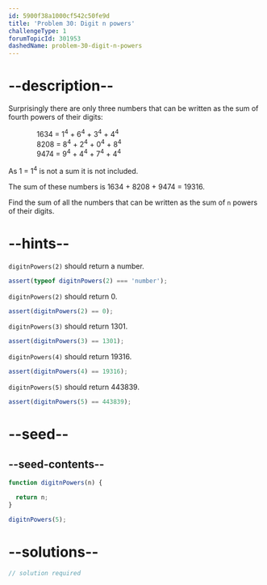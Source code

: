 ```yaml
---
id: 5900f38a1000cf542c50fe9d
title: 'Problem 30: Digit n powers'
challengeType: 1
forumTopicId: 301953
dashedName: problem-30-digit-n-powers
---
```


# --description--

Surprisingly there are only three numbers that can be written as the sum of fourth powers of their digits:

<div style='margin-left: 4em;'>
  1634 = 1<sup>4</sup> + 6<sup>4</sup> + 3<sup>4</sup> + 4<sup>4</sup><br>
  8208 = 8<sup>4</sup> + 2<sup>4</sup> + 0<sup>4</sup> + 8<sup>4</sup><br>
  9474 = 9<sup>4</sup> + 4<sup>4</sup> + 7<sup>4</sup> + 4<sup>4</sup><br>
</div>

As 1 = 1<sup>4</sup> is not a sum it is not included.

The sum of these numbers is 1634 + 8208 + 9474 = 19316.

Find the sum of all the numbers that can be written as the sum of `n` powers of their digits.

# --hints--

`digitnPowers(2)` should return a number.

```js
assert(typeof digitnPowers(2) === 'number');
```

`digitnPowers(2)` should return 0.

```js
assert(digitnPowers(2) == 0);
```

`digitnPowers(3)` should return 1301.

```js
assert(digitnPowers(3) == 1301);
```

`digitnPowers(4)` should return 19316.

```js
assert(digitnPowers(4) == 19316);
```

`digitnPowers(5)` should return 443839.

```js
assert(digitnPowers(5) == 443839);
```

# --seed--

## --seed-contents--

```js
function digitnPowers(n) {

  return n;
}

digitnPowers(5);
```

# --solutions--

```js
// solution required
```
